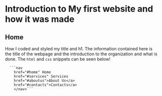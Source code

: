 # Introduction to My first website and how it was made

## Home 
How I coded and styled my title and h1.  The information contained here is the title of the webpage and the introduction to the organization and what is done.
The `html` and `css` snippets can be seen below!

      ```nav
        href="#home" Home
        href="#services" Services
        href="#aboutus">About Us</a>
        href="#contacts">Contacts</a>
        </nav>```




